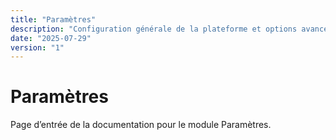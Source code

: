 ```yaml
---
title: "Paramètres"
description: "Configuration générale de la plateforme et options avancées"
date: "2025-07-29"
version: "1"
---
```


# Paramètres

Page d’entrée de la documentation pour le module Paramètres.